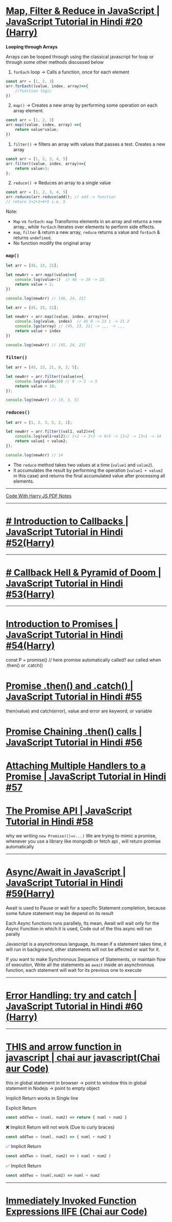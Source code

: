 
# [Map, Filter & Reduce in JavaScript | JavaScript Tutorial in Hindi #20 (Harry)](https://www.youtube.com/watch?v=bAUMuuRH99o&ab_channel=CodeWithHarry)

**Looping through Arrays**

Arrays can be looped through using the classical javascript for loop or through some other methods discussed below
1. `forEach` loop -> Calls a function, once for each element
```js
const arr = [1, 2, 3]
arr.forEach((value, index, array)=>{
	//function logic
})
```

2. `map()` -> Creates a new array by performing some operation on each array element.
```js
const arr = [1, 2, 3]
arr.map((value, index, array) =>{
	return value*value;
})
```

1. `filter()` -> filters an array with values that passes a test. Creates a new array
```js
const arr = [1, 2, 3, 4, 5]
arr.filter((value, index, array)=>{
	return value>3;
}; 
```

2. `reduce()` -> Reduces an array to a single value
```js
const arr = [1, 2, 3, 4, 5]
arr.reduces(arr.reduce(add)); // add -> function 
// return 1+2+3+4+5 i.e. 5
```

Note:
- `Map` vs `forEach`: `map` Transforms elements in an array and returns a new array., while `forEach` Iterates over elements to perform side effects.
- `map`, `filter` &  return a new array, `reduce` returns a value and `forEach` & returns `undefined`.
- No function modify the original array

### `map()`

```js
let arr = [45, 23, 21];

let newArr = arr.map((value)=>{
	console.log(value+1)  // 46 -> 24 -> 22
	return value + 1;
})

console.log(newArr) // [46, 24, 22]
```

```js
let arr = [45, 23, 21];

let newArr = arr.map((value, index, array)=>{
	console.log(value, index)  // 45 0 -> 23 1 -> 21 2
	console.lgo(array) // [45, 23, 21] -> ,,, -> ,,,
	return value + index 
})

console.log(newArr) // [45, 24, 23]
```

### `filter()`

```js
let arr = [45, 23, 21, 0, 3, 5];

let newArr = arr.filter((value)=>{
	console.log(value<10) // 0 -> 3 -> 5
	return value < 10; 
});

console.log(newArr) // [0, 3, 5]
```

### `reduces()`

```js
let arr = [1, 2, 3, 5, 2, 1];

let newArr = arr.filter((val1, val2)=>{
	console.log(val1+val2)// 1+2 -> 3+3 -> 6+5 -> 11+2 -> 13+1 -> 14
	return value1 + value2; 
});

console.log(newArr) // 14
```
- The `reduce` method takes two values at a time (`value1` and `value2`).
- It accumulates the result by performing the operation (`value1 + value2` in this case) and returns the final accumulated value after processing all elements.

---
[Code With Harry JS PDF Notes](https://cwh-full-next-space.fra1.cdn.digitaloceanspaces.com/notes/JS_Chapterwise_Notes.pdf)

---

# [# Introduction to Callbacks | JavaScript Tutorial in Hindi #52(Harry)](https://youtu.be/IJlGpI6l92U?list=PLu0W_9lII9ahR1blWXxgSlL4y9iQBnLpR)

---

# [# Callback Hell & Pyramid of Doom | JavaScript Tutorial in Hindi #53(Harry)](https://youtu.be/fIPJUteOdLc?list=PLu0W_9lII9ahR1blWXxgSlL4y9iQBnLpR)

---
# [Introduction to Promises | JavaScript Tutorial in Hindi #54(Harry)](https://youtu.be/Dadlf6YsTHA?list=PLu0W_9lII9ahR1blWXxgSlL4y9iQBnLpR)

const P = promise() // here promise automatically called? aur called when .then() or .catch()
# [Promise .then() and .catch() | JavaScript Tutorial in Hindi #55](https://youtu.be/Fsv4IEH-4Lw?list=PLu0W_9lII9ahR1blWXxgSlL4y9iQBnLpR)

then(value) and catch(error), value and error are keyword, or variable

# [Promise Chaining .then() calls | JavaScript Tutorial in Hindi #56](https://youtu.be/RPLt3TiH6zg?list=PLu0W_9lII9ahR1blWXxgSlL4y9iQBnLpR)

# [Attaching Multiple Handlers to a Promise | JavaScript Tutorial in Hindi #57](https://youtu.be/fttMS3hFzEg?list=PLu0W_9lII9ahR1blWXxgSlL4y9iQBnLpR)

# [The Promise API | JavaScript Tutorial in Hindi #58](https://youtu.be/xJQemfYXEf8?list=PLu0W_9lII9ahR1blWXxgSlL4y9iQBnLpR)

why we writing `new Promise(()=>...)`
We are trying to mimic a promise, whenever you use a library like mongodb or fetch api , will return promise automatically

---
# [Async/Await in JavaScript | JavaScript Tutorial in Hindi #59(Harry)](https://youtu.be/bLre6Uf4Op0)


Await is used to Pause or wait for a specific Statement completion, because some future statement may be depend on its result

Each Async functions runs parallely, Its mean, Await will wait only for the Async Function in which it is used, Code out of the this async will run parally

Javascript is a asynchronous language, its mean if a statement takes time, it will run in background, other statements will not be affected or wait for it.

If you want to make Synchronous Sequence of Statements, or maintain flow of execution,  Write all the statements as `await` inside an asynchronous function, each statement will wait for its previous one to execute


---
# [Error Handling: try and catch | JavaScript Tutorial in Hindi #60 (Harry)](https://www.youtube.com/watch?v=WRNBQCl_cPU&ab_channel=CodeWithHarry)


---
# [THIS and arrow function in javascript | chai aur javascript(Chai aur Code)](https://www.youtube.com/watch?v=9ksqBa8_txM&t=10s&ab_channel=ChaiaurCode)

this in global statement in browser -> point to window
this in global statement in Nodejs -> point to empty object


Implicit Return works in Single line

Explicit Return 
```js
const addTwo = (numl, num2) => return { numl + num2 }
```

❌ Implicit Return will not work (Due to curly braces)
```js
const addTwo = (numl, num2) => { numl + num2 }
```

✅ Implicit Return
```js
const addTwo = (numl, num2) => ( numl + num2 )
```

✅ Implicit Return 
```js
const addTwo = (numl,num2) => numl + num2
```

---
# [Immediately Invoked Function Expressions IIFE (Chai aur Code)](https://youtu.be/GAIbn16Iytc)


